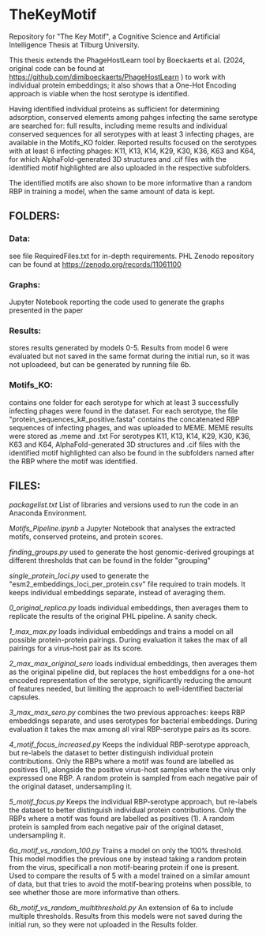 # TheKeyMotif
Repository for "The Key Motif", a Cognitive Science and Artificial Intelligence Thesis at Tilburg University.

This thesis extends the PhageHostLearn tool by Boeckaerts et al. (2024, original code can be found at https://github.com/dimiboeckaerts/PhageHostLearn ) to work with individual protein embeddings; it also shows that a One-Hot Encoding approach is viable when the host serotype is identified. 

Having identified individual proteins as sufficient for determining adsorption, conserved elements among pahges infecting the same serotype are searched for: full results, including meme results and individual conserved sequences for all serotypes with at least 3 infecting phages, are available in the Motifs_KO folder. Reported results focused on the serotypes with at least 6 infecting phages: K11, K13, K14, K29, K30, K36, K63 and K64, for which AlphaFold-generated 3D structures and .cif files with the identified motif highlighted are also uploaded in the respective subfolders.

The identified motifs are also shown to be more informative than a random RBP in training a model, when the same amount of data is kept.

## FOLDERS:

### Data: 
see file RequiredFiles.txt for in-depth requirements. PHL Zenodo repository can be found at https://zenodo.org/records/11061100

### Graphs: 
Jupyter Notebook reporting the code used to generate the graphs presented in the paper

### Results:
stores results generated by models 0-5. Results from model 6 were evaluated but not saved in the same format during the initial run, so it was not uploadeed, but can be generated by running file 6b.

### Motifs_KO:
contains one folder for each serotype for which at least 3 successfully infecting phages were found in the dataset. 
For each serotype, the file "protein_sequences_k#_positive.fasta" contains the concatenated RBP sequences of infecting phages, and was uploaded to MEME. MEME results were stored as .meme and .txt
For serotypes K11, K13, K14, K29, K30, K36, K63 and K64, AlphaFold-generated 3D structures and .cif files with the identified motif highlighted can also be found in the subfolders named after the RBP where the motif was identified.



## FILES:

_packagelist.txt_ 
List of libraries and versions used to run the code in an Anaconda Environment.

_Motifs_Pipeline.ipynb_
a Jupyter Notebook that analyses the extracted motifs, conserved proteins, and protein scores.

_finding_groups.py_
used to generate the host genomic-derived groupings at different thresholds that can be found in the folder "grouping"

_single_protein_loci.py_
used to generate the "esm2_embeddings_loci_per_protein.csv" file required to train models. It keeps individual embeddings separate, instead of averaging them.

_0_original_replica.py_
loads individual embeddings, then averages them to replicate the results of the original PHL pipeline. A sanity check.

_1_max_max.py_
loads individual embeddings and trains a model on all possible protein-protein pairings. During evaluation it takes the max of all pairings for a virus-host pair as its score.

_2_max_max_original_sero_
loads individual embeddings, then averages them as the original pipeline did, but replaces the host embeddigns for a one-hot encoded representation of the serotype, significantly reducing the amount of features needed, but limiting the approach to well-identified bacterial capsules.

_3_max_max_sero.py_
combines the two previous approaches: keeps RBP embeddings separate, and uses serotypes for bacterial embeddings. During evaluation it takes the max among all viral RBP-serotype pairs as its score.

_4_motif_focus_increased.py_
Keeps the individual RBP-serotype approach, but re-labels the dataset to better distinguish individual protein contributions. Only the RBPs where a motif was found are labelled as positives (1), alongside the positive virus-host samples where the virus only expressed one RBP. A random protein is sampled from each negative pair of the original dataset, undersampling it.

_5_motif_focus.py_
Keeps the individual RBP-serotype approach, but re-labels the dataset to better distinguish individual protein contributions. Only the RBPs where a motif was found are labelled as positives (1). A random protein is sampled from each negative pair of the original dataset, undersampling it.

_6a_motif_vs_random_100.py_
Trains a model on only the 100% threshold. This model modifies the previous one by instead taking a random protein from the virus, specificall a non motif-bearing protein if one is present. Used to compare the results of 5 with a model trained on a similar amount of data, but that tries to avoid the motif-bearing proteins when possible, to see whether those are more informative than others.

_6b_motif_vs_random_multithreshold.py_
An extension of 6a to include multiple thresholds. Results from this models were not saved during the initial run, so they were not uploaded in the Results folder.

